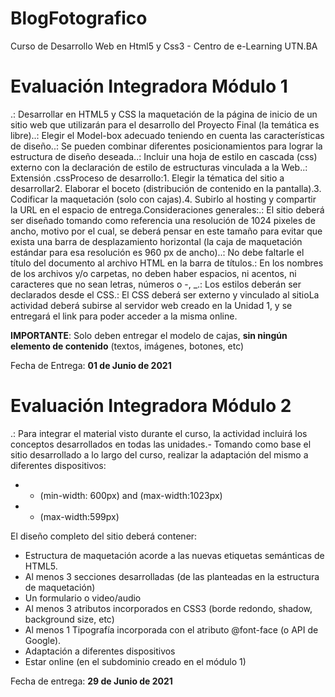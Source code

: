 # BlogFotografico
Curso de Desarrollo Web en Html5 y Css3 - Centro de e-Learning UTN.BA

# Evaluación Integradora Módulo 1

.: Desarrollar en HTML5 y CSS la maquetación de la página de inicio de un sitio web que utilizarán para el desarrollo del Proyecto Final (la temática es libre)..: Elegir el Model-box adecuado teniendo en cuenta las características de diseño..: Se pueden combinar diferentes posicionamientos para lograr la estructura de diseño deseada..: Incluir una hoja de estilo en cascada (css) externo con la declaración de estilo de estructuras vinculada a la Web..: Extensión .cssProceso de desarrollo:1. Elegir la tématica del sitio a desarrollar2. Elaborar el boceto (distribución de contenido en la pantalla).3. Codificar la maquetación (solo con cajas).4. Subirlo al hosting y compartir la URL en el espacio de entrega.Consideraciones generales:.: El sitio deberá ser diseñado tomando como referencia una resolución de 1024 pixeles de ancho, motivo por el cual, se deberá pensar en este tamaño para evitar que exista una barra de desplazamiento horizontal (la caja de maquetación estándar para esa resolución es 960 px de ancho)..: No debe faltarle el título del documento al archivo HTML en la barra de títulos.: En los nombres de los archivos y/o carpetas, no deben haber espacios, ni acentos, ni caracteres que no sean letras, números o -, _.: Los estilos deberán ser declarados desde el CSS.: El CSS deberá ser externo y vinculado al sitioLa actividad deberá subirse al servidor web creado en la Unidad 1, y se entregará el link para poder acceder a la misma online.

**IMPORTANTE**: Solo deben entregar el modelo de cajas, **sin ningún elemento de contenido** (textos, imágenes, botones, etc)

Fecha de Entrega: **01 de Junio de 2021**


# Evaluación Integradora Módulo 2
    
.: Para integrar el material visto durante el curso, la actividad incluirá los conceptos desarrollados en todas las unidades.- Tomando como base el sitio desarrollado a lo largo del curso, realizar la adaptación del mismo a diferentes dispositivos:
    
- - (min-width: 600px) and (max-width:1023px)
- - (max-width:599px)

El diseño completo del sitio deberá contener:

- Estructura de maquetación acorde a las nuevas etiquetas semánticas de HTML5.
- Al menos 3 secciones desarrolladas (de las planteadas en la estructura de maquetación)
- Un formulario o video/audio
- Al menos 3 atributos incorporados en CSS3 (borde redondo, shadow, background size, etc)
- Al menos 1 Tipografía incorporada con el atributo @font-face (o API de Google).
- Adaptación a diferentes dispositivos
- Estar online (en el subdominio creado en el módulo 1)

Fecha de entrega: **29 de Junio de 2021**
